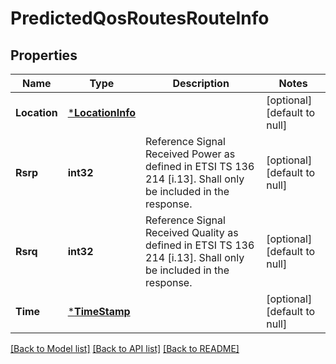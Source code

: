 # PredictedQosRoutesRouteInfo

## Properties
Name | Type | Description | Notes
------------ | ------------- | ------------- | -------------
**Location** | [***LocationInfo**](LocationInfo.md) |  | [optional] [default to null]
**Rsrp** | **int32** | Reference Signal Received Power as defined in ETSI TS 136 214 [i.13]. Shall only be included in the response. | [optional] [default to null]
**Rsrq** | **int32** | Reference Signal Received Quality as defined in ETSI TS 136 214 [i.13]. Shall only be included in the response. | [optional] [default to null]
**Time** | [***TimeStamp**](TimeStamp.md) |  | [optional] [default to null]

[[Back to Model list]](../README.md#documentation-for-models) [[Back to API list]](../README.md#documentation-for-api-endpoints) [[Back to README]](../README.md)

